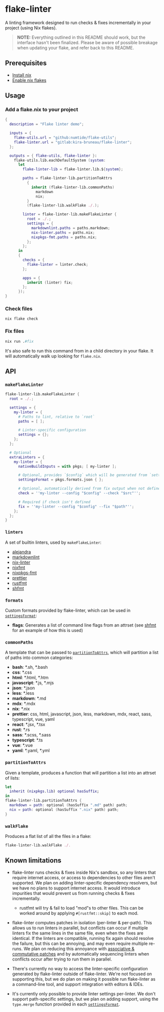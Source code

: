 # flake-linter

A linting framework designed to run checks & fixes incrementally in
your project (using Nix flakes).

> **NOTE:** Everything outlined in this README should work, but the
> interface hasn't been finalized. Please be aware of possible
> breakage when updating your flake, and refer back to this README.

## Prerequisites

- [Install nix](https://nixos.org/download.html)
- [Enable nix flakes](https://nixos.wiki/wiki/Flakes#Enable_flakes)

## Usage

### Add a flake.nix to your project

```nix
{
  description = "Flake linter demo";

  inputs = {
    flake-utils.url = "github:numtide/flake-utils";
    flake-linter.url = "gitlab:kira-bruneau/flake-linter";
  };

  outputs = { flake-utils, flake-linter }:
    flake-utils.lib.eachDefaultSystem (system:
      let
        flake-linter-lib = flake-linter.lib.${system};

        paths = flake-linter-lib.partitionToAttrs
          {
            inherit (flake-linter-lib.commonPaths)
              markdown
              nix;
          }
          (flake-linter-lib.walkFlake ./.);

        linter = flake-linter-lib.makeFlakeLinter {
          root = ./.;
          settings = {
            markdownlint.paths = paths.markdown;
            nix-linter.paths = paths.nix;
            nixpkgs-fmt.paths = paths.nix;
          };
        };
      in
      {
        checks = {
          flake-linter = linter.check;
        };

        apps = {
          inherit (linter) fix;
        };
      });
}
```

### Check files

```shell
nix flake check
```

### Fix files

```nix
nix run .#fix
```

It's also safe to run this command from in a child directory in your
flake. It will automatically walk up looking for `flake.nix`.

## API

### `makeFlakeLinter`

```nix
flake-linter-lib.makeFlakeLinter {
  root = ./.;

  settings = {
    my-linter = {
      # Paths to lint, relative to `root`
      paths = [ ];

      # Linter-specific configuration
      settings = {};
    };
  };

  # Optional
  extraLinters = {
    my-linter = {
      nativeBuildInputs = with pkgs; [ my-linter ];

      # Optional, provides `$config` which will be generated from `settings`
      settingsFormat = pkgs.formats.json { };

      # Optional, automatically derived from fix output when not defined
      check = ''my-linter --config "$config" --check "$src"'';

      # Required if check isn't defined
      fix = ''my-linter --config "$config" --fix "$path"'';
    };
  };
}
```

### `linters`

A set of builtin linters, used by `makeFlakeLinter`:

- [alejandra](https://github.com/kamadorueda/alejandra)
- [markdownlint](https://github.com/igorshubovych/markdownlint-cli)
- [nix-linter](https://github.com/Synthetica9/nix-linter)
- [nixfmt](https://github.com/serokell/nixfmt)
- [nixpkgs-fmt](https://github.com/nix-community/nixpkgs-fmt)
- [prettier](https://github.com/prettier/prettier)
- [rustfmt](https://github.com/rust-lang/rustfmt)
- [shfmt](https://github.com/mvdan/sh)

### `formats`

Custom formats provided by flake-linter, which can be used in
[`settingsFormat`](#flake-linterlibmakeflakelinter):

- **flags**: Generates a list of command line flags from an attrset
  (see [shfmt](./lib/linters/shfmt.nix) for an example of how this is
  used)

### `commonPaths`

A template that can be passed to
[`partitionToAttrs`](#flake-linterlibpartitiontoattrs), which will
partition a list of paths into common categories:

- **bash**: \*.sh, \*.bash
- **css**: \*.css
- **html**: \*.html, \*.htm
- **javascript**: \*.js, \*.mjs
- **json**: \*.json
- **less**: \*.less
- **markdown**: \*.md
- **mdx**: \*.mdx
- **nix**: \*.nix
- **prettier**: css, html, javascript, json, less, markdown, mdx,
  react, sass, typescript, vue, yaml
- **react**: \*.jsx, \*.tsx
- **rust**: \*.rs
- **sass**: \*.scss, \*.sass
- **typescript**: \*.ts
- **vue**: \*.vue
- **yaml**: \*.yaml, \*.yml

### `partitionToAttrs`

Given a template, produces a function that will partition a list into
an attrset of lists:

```nix
let
  inherit (nixpkgs.lib) optional hasSuffix;
in
flake-linter-lib.partitionToAttrs {
  markdown = path: optional (hasSuffix ".md" path) path;
  nix = path: optional (hasSuffix ".nix" path) path;
}
```

### `walkFlake`

Produces a flat list of all the files in a flake:

```nix
flake-linter-lib.walkFlake ./.
```

## Known limitations

- flake-linter runs checks & fixes inside Nix's sandbox, so any
  linters that require internet access, or access to dependencies to
  other files aren't supported. We plan on adding linter-specific
  dependency resolvers, but we have no plans to support internet
  access. It would introduce impurities that would prevent us from
  running checks & fixes incrementally.

  - rustfmt will try & fail to load "mod"s to other files. This can be
    worked around by applying `#[rustfmt::skip]` to each mod.

- flake-linter computes patches in isolation (per-linter &
  per-path). This allows us to run linters in parallel, but conflicts
  can occur if multiple linters fix the same lines in the same file,
  even when the fixes are identical. If the linters are compatible,
  running fix again should resolve the failure, but this can be
  annoying, and may even require multiple re-runs. We plan on reducing
  this annoyance with [associative & commutative
  patches](https://pijul.org/posts/2020-12-19-partials) and by
  automatically sequencing linters when conflicts occur after trying
  to run them in parallel.

- There's currently no way to access the linter-specific configuration
  generated by flake-linter outside of flake-linter. We're not focused
  on supporting this, but we do plan on making it possible run
  flake-linter as a command-line tool, and support integration with
  editors & IDEs.

- It's currently only possible to provide linter settings
  per-linter. We don't support path-specific settings, but we plan on
  adding support, using the `type.merge` function provided in each
  [`settingsFormat`](#flake-linterlibmakeflakelinter).
